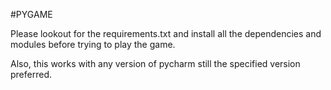 #PYGAME

Please lookout for the requirements.txt and install all the dependencies and modules before trying to play the game.

Also, this works with any version of pycharm still the specified version preferred.